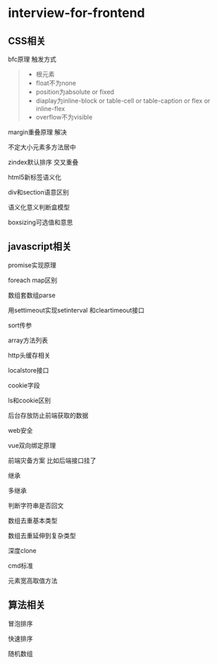 # interview-for-frontend

## CSS相关
bfc原理 触发方式
> * 根元素
> * float不为none
> * position为absolute or fixed
> * diaplay为inline-block or table-cell or table-caption or flex or inline-flex
> * overflow不为visible

margin重叠原理 解决

不定大小元素多方法居中

zindex默认排序 交叉重叠

html5新标签语义化

div和section语意区别

语义化意义判断盒模型

boxsizing可选值和意思

## javascript相关
promise实现原理

foreach map区别

数组套数组parse

用settimeout实现setinterval 和cleartimeout接口

sort传参

array方法列表

http头缓存相关

localstore接口

cookie字段

ls和cookie区别

后台存放防止前端获取的数据

web安全

vue双向绑定原理

前端灾备方案 比如后端接口挂了

继承

多继承

判断字符串是否回文

数组去重基本类型

数组去重延伸到复杂类型

深度clone

cmd标准

元素宽高取值方法

## 算法相关
冒泡排序

快速排序

随机数组





